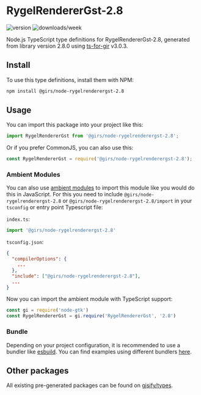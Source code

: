
# RygelRendererGst-2.8

![version](https://img.shields.io/npm/v/@girs/node-rygelrenderergst-2.8)
![downloads/week](https://img.shields.io/npm/dw/@girs/node-rygelrenderergst-2.8)


Node.js TypeScript type definitions for RygelRendererGst-2.8, generated from library version 2.8.0 using [ts-for-gir](https://github.com/gjsify/ts-for-gir) v3.0.3.


## Install

To use this type definitions, install them with NPM:
```bash
npm install @girs/node-rygelrenderergst-2.8
```

## Usage

You can import this package into your project like this:
```ts
import RygelRendererGst from '@girs/node-rygelrenderergst-2.8';
```

Or if you prefer CommonJS, you can also use this:
```ts
const RygelRendererGst = require('@girs/node-rygelrenderergst-2.8');
```

### Ambient Modules

You can also use [ambient modules](https://github.com/gjsify/ts-for-gir/tree/main/packages/cli#ambient-modules) to import this module like you would do this in JavaScript.
For this you need to include `@girs/node-rygelrenderergst-2.8` or `@girs/node-rygelrenderergst-2.8/import` in your `tsconfig` or entry point Typescript file:

`index.ts`:
```ts
import '@girs/node-rygelrenderergst-2.8'
```

`tsconfig.json`:
```json
{
  "compilerOptions": {
    ...
  },
  "include": ["@girs/node-rygelrenderergst-2.8"],
  ...
}
```

Now you can import the ambient module with TypeScript support: 

```ts
const gi = require('node-gtk')
const RygelRendererGst = gi.require('RygelRendererGst', '2.8')
```


### Bundle

Depending on your project configuration, it is recommended to use a bundler like [esbuild](https://esbuild.github.io/). You can find examples using different bundlers [here](https://github.com/gjsify/ts-for-gir/tree/main/examples).

## Other packages

All existing pre-generated packages can be found on [gjsify/types](https://github.com/gjsify/types).

